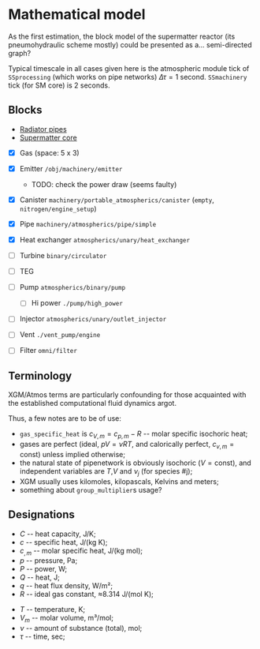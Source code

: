 # Mathematical model

As the first estimation, the block model of the supermatter reactor (its pneumohydraulic scheme mostly) could be presented as a... semi-directed graph?

Typical timescale in all cases given here is the atmospheric module tick of `SSprocessing` (which works on pipe networks) $\Delta \tau = 1$ second.
`SSmachinery` tick (for SM core) is 2 seconds.

## Blocks

- [Radiator pipes](./blocks/radiator_pipes.md)
- [Supermatter core](./blocks/supermatter.md)
- [x] Gas  (space: 5 x 3)
- [x] Emitter   `/obj/machinery/emitter`
    - TODO: check the power draw (seems faulty)
- [x] Canister     `machinery/portable_atmospherics/canister` (`empty`, `nitrogen/engine_setup`)
- [x] Pipe `machinery/atmospherics/pipe/simple      `
- [x] Heat exchanger `atmospherics/unary/heat_exchanger`
- [ ] Turbine                     `binary/circulator`
- [ ] TEG      
- [ ] Pump           `atmospherics/binary/pump`
    - [ ] Hi power                     `./pump/high_power`
- [ ] Injector       `atmospherics/unary/outlet_injector`
- [ ] Vent                             `./vent_pump/engine`
- [ ] Filter                      `omni/filter`


## Terminology
XGM/Atmos terms are particularly confounding for those acquainted with the established computational fluid dynamics argot.

Thus, a few notes are to be of use:
- `gas_specific_heat` is $c_{V,m}=c_{p,m}-R$ -- molar specific isochoric heat;
- gases are perfect (ideal, $pV=\nu RT$, and calorically perfect, $c_{v,m}=\mathrm{const}$) unless implied otherwise;
- the natural state of pipenetwork is obviously isochoric ($V=\mathrm{const}$), and independent variables are $T$,$V$ and $\nu_j$ (for species #j);
- XGM usually uses kilomoles, kilopascals, Kelvins and meters;
- something about `group_multiplier`s usage?

## Designations
- $C$ -- heat capacity, J/K;
- $c$ -- specific heat, J/(kg K);
- $c_{,m}$ -- molar specific heat, J/(kg mol);
- $p$ -- pressure, Pa;
- $P$ -- power, W;
- $Q$ -- heat, J;
- $q$ -- heat flux density, W/m²;
- $R$ -- ideal gas constant, ≈8.314 J/(mol K);
<!-- - $S$ -- entropy, -->
- $T$ -- temperature, K;
- $V_m$ -- molar volume, m³/mol;
- $\nu$ -- amount of substance (total), mol;
- $\tau$ -- time, sec;
